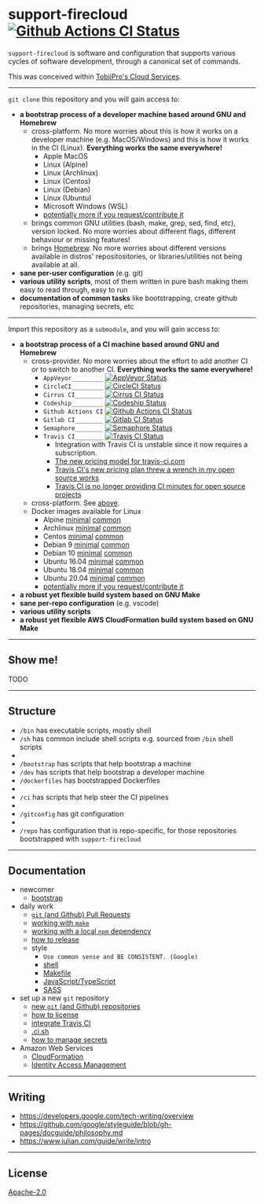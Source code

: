 # support-firecloud [![Github Actions CI Status][2]][1]

`support-firecloud` is software and configuration that supports various cycles of software development, through a canonical set of commands.

This was conceived within [TobiiPro's Cloud Services](https://github.com/tobiipro/support-firecloud).

---

`git clone` this repository and you will gain access to:
  * **a bootstrap process of a developer machine based around GNU and Homebrew**
    * <a name="cross-platform"></a> cross-platform. No more worries about this is how it works on a developer machine (e.g. MacOS/Windows) and this is how it works in the CI (Linux). **Everything works the same everywhere!**
      * Apple MacOS
      * Linux (Alpine)
      * Linux (Archlinux)
      * Linux (Centos)
      * Linux (Debian)
      * Linux (Ubuntu)
      * Microsoft Windows (WSL)
      * [potentially more if you request/contribute it](https://github.com/rokmoln/support-firecloud/issues/new/choose)
    * brings common GNU utilities (bash, make, grep, sed, find, etc), version locked. No more worries about different flags, different behaviour or missing features!
    * brings [Homebrew](https://brew.sh). No more worries about different versions available in distros' repositositories, or libraries/utilities not being available at all.
  * **sane per-user configuration** (e.g. git)
  * **various utility scripts**, most of them written in pure bash making them easy to read through, easy to run
  * **documentation of common tasks** like bootstrapping, create github repositories, managing secrets, etc

---

Import this repository as a `submodule`, and you will gain access to:
  * **a bootstrap process of a CI machine based around GNU and Homebrew**
    * cross-provider. No more worries about the effort to add another CI or to switch to another CI. **Everything works the same everywhere!**
      * `AppVeyor_________` [![AppVeyor Status][14]][13]
      * `CircleCI_________` [![CircleCI Status][4]][3]
      * `Cirrus CI________` [![Cirrus CI Status][16]][15]
      * `Codeship_________` [![Codeship Status][8]][7]
      * `Github Actions CI` [![Github Actions CI Status][2]][1]
      * `Gitlab CI________` [![Gitlab CI Status][12]][11]
      * `Semaphore________` [![Semaphore Status][10]][9]
      * `Travis CI________` [![Travis CI Status][6]][5]
        * Integration with Travis CI is unstable since it now requires a subscription.
        * [The new pricing model for travis-ci.com](https://blog.travis-ci.com/2020-11-02-travis-ci-new-billing)
        * [Travis CI's new pricing plan threw a wrench in my open source works](https://www.jeffgeerling.com/blog/2020/travis-cis-new-pricing-plan-threw-wrench-my-open-source-works)
        * [Travis CI is no longer providing CI minutes for open source projects](https://news.ycombinator.com/item?id=25338983)
    * cross-platform. See [above](#cross-platform).
    * Docker images available for Linux
      * Alpine [minimal](https://hub.docker.com/r/rokmoln/sf-alpine-3.11.7-minimal) [common](https://hub.docker.com/r/rokmoln/sf-alpine-3.11.7-common)
      * Archlinux [minimal](https://hub.docker.com/r/rokmoln/sf-arch-0-minimal) [common](https://hub.docker.com/r/rokmoln/sf-arch-0-common)
      * Centos [minimal](https://hub.docker.com/r/rokmoln/sf-centos-8-minimal) [common](https://hub.docker.com/r/rokmoln/sf-centos-8-common)
      * Debian 9 [minimal](https://hub.docker.com/r/rokmoln/sf-debian-stretch-minimal) [common](https://hub.docker.com/r/rokmoln/sf-debian-stretch-common)
      * Debian 10 [minimal](https://hub.docker.com/r/rokmoln/sf-debian-buster-minimal) [common](https://hub.docker.com/r/rokmoln/sf-debian-buster-common)
      * Ubuntu 16.04 [minimal](https://hub.docker.com/r/rokmoln/sf-ubuntu-xenial-minimal) [common](https://hub.docker.com/r/rokmoln/sf-ubuntu-xenial-common)
      * Ubuntu 18.04 [minimal](https://hub.docker.com/r/rokmoln/sf-ubuntu-bionic-minimal) [common](https://hub.docker.com/r/rokmoln/sf-ubuntu-bionic-common)
      * Ubuntu 20.04 [minimal](https://hub.docker.com/r/rokmoln/sf-ubuntu-focal-minimal) [common](https://hub.docker.com/r/rokmoln/sf-ubuntu-focal-common)
      * [potentially more if you request/contribute it](https://github.com/rokmoln/support-firecloud/issues/new/choose)
  * **a robust yet flexible build system based on GNU Make**
  * **sane per-repo configuration** (e.g. vscode)
  * **various utility scripts**
  * **a robust yet flexible AWS CloudFormation build system based on GNU Make**

---

## Show me!

TODO

---

## Structure

* `/bin` has executable scripts, mostly shell
* `/sh` has common include shell scripts e.g. sourced from `/bin` shell scripts
*
* `/bootstrap` has scripts that help bootstrap a machine
* `/dev` has scripts that help bootstrap a developer machine
* `/dockerfiles` has bootstrapped Dockerfiles
*
* `/ci` has scripts that help steer the CI pipelines
*
* `/gitconfig` has git configuration
*
* `/repo` has configuration that is repo-specific, for those repositories bootstrapped with `support-firecloud`

---

## Documentation

* newcomer
  * [bootstrap](bootstrap/README.md)
* daily work
  * [`git` (and Github) Pull Requests](doc/working-with-git-pr.md)
  * [working with `make`](doc/working-with-make.md)
  * [working with a local `npm` dependency](doc/working-with-a-local-npm-dep.md)
  * [how to release](doc/how-to-release.md)
  * style
    * `Use common sense and BE CONSISTENT. (Google)`
    * [shell](doc/style-sh.md)
    * [Makefile](doc/style-mk.md)
    * [JavaScript/TypeScript](https://github.com/rokmoln/eslint-config-firecloud)
    * [SASS](https://github.com/rokmoln/sass-lint-config-firecloud)
* set up a new `git` repository
  * [new `git` (and Github) repositories](doc/working-with-git-new.md)
  * [how to license](doc/how-to-license.md)
  * [integrate Travis CI](doc/integrate-travis-ci.md)
  * [.ci.sh](ci/README.md)
  * [how to manage secrets](doc/how-to-manage-secrets.md)
* Amazon Web Services
  * [CloudFormation](aws-cfn.mk/README.md)
  * [Identity Access Management](doc/aws-iam.md)

---

## Writing

* https://developers.google.com/tech-writing/overview
* https://github.com/google/styleguide/blob/gh-pages/docguide/philosophy.md
* https://www.julian.com/guide/write/intro

---

## License

[Apache-2.0](LICENSE)


  [1]: https://github.com/rokmoln/support-firecloud/actions?query=workflow%3ACI+branch%3Amaster
  [2]: https://github.com/rokmoln/support-firecloud/workflows/CI/badge.svg?branch=master
  [3]: https://circleci.com/gh/rokmoln/support-firecloud/tree/master
  [4]: https://circleci.com/gh/rokmoln/support-firecloud/tree/master.svg?style=svg
  [5]: https://travis-ci.com/rokmoln/support-firecloud
  [6]: https://travis-ci.com/rokmoln/support-firecloud.svg?branch=master
  [7]: https://app.codeship.com/projects/388210
  [8]: https://app.codeship.com/projects/8fe9ad00-438f-0138-d313-2e664bcb50ed/status?branch=master
  [9]: https://rokmoln.semaphoreci.com/projects/support-firecloud
  [10]: https://rokmoln.semaphoreci.com/badges/support-firecloud/branches/master.svg?style=shields
  [11]: https://gitlab.com/rokmoln/support-firecloud/commits/master
  [12]: https://gitlab.com/rokmoln/support-firecloud/badges/master/pipeline.svg
  [13]: https://ci.appveyor.com/project/andreineculau/support-firecloud/branch/master
  [14]: https://ci.appveyor.com/api/projects/status/da744jauw31fi66h/branch/master?svg=true
  [15]: https://cirrus-ci.com/github/rokmoln/support-firecloud/master
  [16]: https://api.cirrus-ci.com/github/rokmoln/support-firecloud.svg?branch=master
